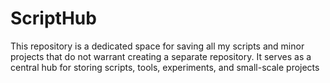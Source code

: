 # ScriptHub

This repository is a dedicated space for saving all my scripts and minor projects that do not warrant creating a separate repository. It serves as a central hub for storing scripts, tools, experiments, and small-scale projects
